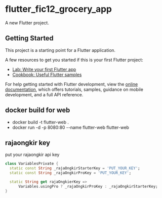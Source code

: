 # flutter_fic12_grocery_app

A new Flutter project.

## Getting Started

This project is a starting point for a Flutter application.

A few resources to get you started if this is your first Flutter project:

- [Lab: Write your first Flutter app](https://docs.flutter.dev/get-started/codelab)
- [Cookbook: Useful Flutter samples](https://docs.flutter.dev/cookbook)

For help getting started with Flutter development, view the
[online documentation](https://docs.flutter.dev/), which offers tutorials,
samples, guidance on mobile development, and a full API reference.

## docker build for web
- docker build -t flutter-web .
- docker run -d -p 8080:80 --name flutter-web flutter-web

## rajaongkir key
put your rajaongkir api key

```dart
class VariablesPrivate {
  static const String _rajaOngkirStarterKey = 'PUT_YOUR_KEY';
  static const String _rajaOngkirProKey = 'PUT_YOUR_KEY';

  static String get rajaOngkierKey =>
      Variables.usingPro ? _rajaOngkirProKey : _rajaOngkirStarterKey;
}
